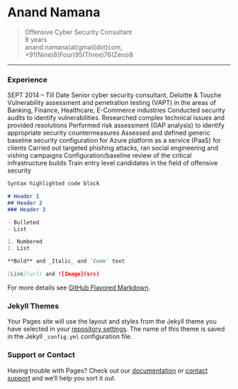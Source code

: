 Anand Namana 
============
> Offensive Cyber Security Consultant   
> 8 years   
> anand.namana(at)gmail(dot)com, +91(Nine)8(Four)95(Three)76(Zero)8
---------------------

### Experience

SEPT 2014 – Till Date
Senior cyber security consultant, Deloitte & Touche
Vulnerability assessment and penetration testing (VAPT) in the areas of Banking, Finance, Healthcare, E-Commerce industries
Conducted security audits to identify vulnerabilities. Researched complex technical issues and provided resolutions
Performed risk assessment (GAP analysis) to identify appropriate security countermeasures
Assessed and defined generic baseline security configuration for Azure platform as a service (PaaS) for clients
Carried out targeted phishing attacks, ran social engineering and vishing campaigns
Configuration/baseline review of the critical infrastructure builds
Train entry level candidates in the field of offensive security


```markdown
Syntax highlighted code block

# Header 1
## Header 2
### Header 3

- Bulleted
- List

1. Numbered
2. List

**Bold** and _Italic_ and `Code` text

[Link](url) and ![Image](src)
```

For more details see [GitHub Flavored Markdown](https://guides.github.com/features/mastering-markdown/).

### Jekyll Themes

Your Pages site will use the layout and styles from the Jekyll theme you have selected in your [repository settings](https://github.com/dr4gonw4ll/Anand-Namana/settings). The name of this theme is saved in the Jekyll `_config.yml` configuration file.

### Support or Contact

Having trouble with Pages? Check out our [documentation](https://docs.github.com/categories/github-pages-basics/) or [contact support](https://github.com/contact) and we’ll help you sort it out.
